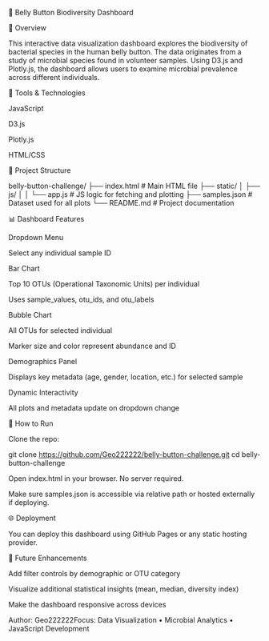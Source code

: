 🧫 Belly Button Biodiversity Dashboard

🧬 Overview

This interactive data visualization dashboard explores the biodiversity of bacterial species in the human belly button. The data originates from a study of microbial species found in volunteer samples. Using D3.js and Plotly.js, the dashboard allows users to examine microbial prevalence across different individuals.

🔧 Tools & Technologies

JavaScript

D3.js

Plotly.js

HTML/CSS

📁 Project Structure

belly-button-challenge/
├── index.html              # Main HTML file
├── static/
│   ├── js/
│   │   └── app.js         # JS logic for fetching and plotting
├── samples.json            # Dataset used for all plots
└── README.md               # Project documentation

📊 Dashboard Features

Dropdown Menu

Select any individual sample ID

Bar Chart

Top 10 OTUs (Operational Taxonomic Units) per individual

Uses sample_values, otu_ids, and otu_labels

Bubble Chart

All OTUs for selected individual

Marker size and color represent abundance and ID

Demographics Panel

Displays key metadata (age, gender, location, etc.) for selected sample

Dynamic Interactivity

All plots and metadata update on dropdown change

🚀 How to Run

Clone the repo:

git clone https://github.com/Geo222222/belly-button-challenge.git
cd belly-button-challenge

Open index.html in your browser. No server required.

Make sure samples.json is accessible via relative path or hosted externally if deploying.

🌐 Deployment

You can deploy this dashboard using GitHub Pages or any static hosting provider.

📌 Future Enhancements

Add filter controls by demographic or OTU category

Visualize additional statistical insights (mean, median, diversity index)

Make the dashboard responsive across devices

Author: Geo222222Focus: Data Visualization • Microbial Analytics • JavaScript Development

